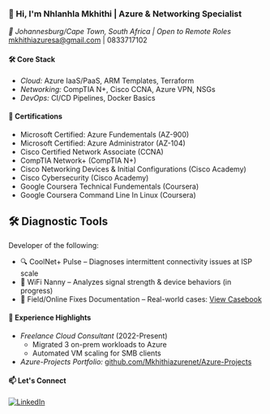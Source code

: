 ### 👋 Hi, I'm Nhlanhla Mkhithi | Azure & Networking Specialist  
*📍 Johannesburg/Cape Town, South Africa | Open to Remote Roles*  
mkhithiazuresa@gmail.com | 0833717102

#### 🛠 Core Stack  
- *Cloud:* Azure IaaS/PaaS, ARM Templates, Terraform  
- *Networking:* CompTIA N+, Cisco CCNA, Azure VPN, NSGs  
- *DevOps:* CI/CD Pipelines, Docker Basics  

#### 📜 Certifications  
- Microsoft Certified: Azure Fundementals (AZ-900) 
- Microsoft Certified: Azure Administrator (AZ-104)
- Cisco Certified Network Associate (CCNA) 
- CompTIA Network+ (CompTIA N+)
- Cisco Networking Devices & Initial Configurations (Cisco Academy)
- Cisco Cybersecurity (Cisco Academy)
- Google Coursera Technical Fundementals (Coursera)
- Google Coursera Command Line In Linux (Coursera)

## 🛠️ Diagnostic Tools
Developer of the following:
- 🔍 CoolNet+ Pulse – Diagnoses intermittent connectivity issues at ISP scale
- 📶 WiFi Nanny – Analyzes signal strength & device behaviors (in progress)
- 📘 Field/Online Fixes Documentation – Real-world cases: [View Casebook](./casebook/field_fixes.md) 





#### 💼 Experience Highlights  
- *Freelance Cloud Consultant* (2022-Present)  
  - Migrated 3 on-prem workloads to Azure  
  - Automated VM scaling for SMB clients  
- *Azure-Projects Portfolio:* [github.com/Mkhithiazurenet/Azure-Projects](https://github.com/Mkhithiazurenet/Azure-Projects)  

#### 📫 Let's Connect  
[![LinkedIn](https://img.shields.io/badge/LinkedIn-0077B5?style=flat&logo=linkedin)](Your_LinkedIn_URL)

